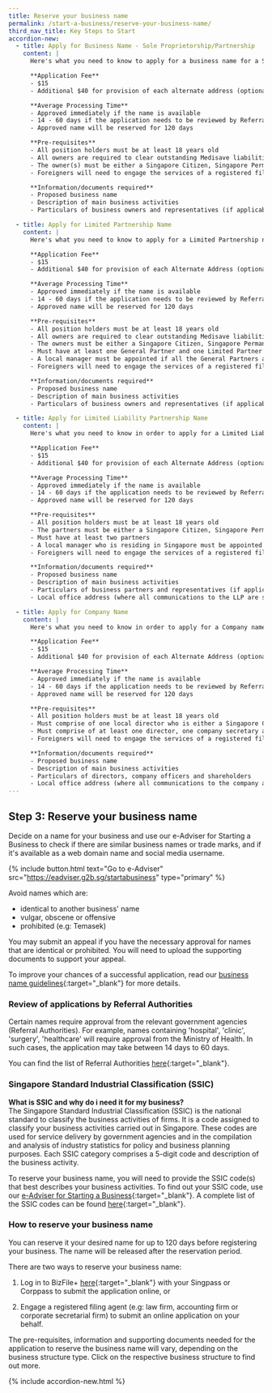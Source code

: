 ```yaml
---
title: Reserve your business name
permalink: /start-a-business/reserve-your-business-name/
third_nav_title: Key Steps to Start
accordion-new:
  - title: Apply for Business Name - Sole Proprietorship/Partnership
    content: |
      Here's what you need to know to apply for a business name for a Sole Proprietorship or Partnership.

      **Application Fee**
      - $15
      - Additional $40 for provision of each alternate address (optional)

      **Average Processing Time**
      - Approved immediately if the name is available
      - 14 - 60 days if the application needs to be reviewed by Referral Authorities
      - Approved name will be reserved for 120 days

      **Pre-requisites**
      - All position holders must be at least 18 years old
      - All owners are required to clear outstanding Medisave liabilities with CPF Board
      - The owner(s) must be either a Singapore Citizen, Singapore Permanent Resident or an EntrePass Holder
      - Foreigners will need to engage the services of a registered filing agent (e.g. a law firm, accounting firm or corporate secretarial firm) to submit the online application on your behalf.

      **Information/documents required**
      - Proposed business name
      - Description of main business activities
      - Particulars of business owners and representatives (if applicable)

  - title: Apply for Limited Partnership Name
    content: |
      Here's what you need to know to apply for a Limited Partnership name.

      **Application Fee**
      - $15
      - Additional $40 for provision of each Alternate Address (optional)

      **Average Processing Time**
      - Approved immediately if the name is available
      - 14 - 60 days if the application needs to be reviewed by Referral Authorities
      - Approved name will be reserved for 120 days

      **Pre-requisites**
      - All position holders must be at least 18 years old
      - All owners are required to clear outstanding Medisave liabilities with CPF Board
      - The owners must be either a Singapore Citizen, Singapore Permanent Resident or an EntrePass Holder
      - Must have at least one General Partner and one Limited Partner
      - A local manager must be appointed if all the General Partners are not residing in Singapore
      - Foreigners will need to engage the services of a registered filing agent (e.g. a law firm, accounting firm or corporate secretarial firm) to submit the online application on your behalf.

      **Information/documents required**
      - Proposed business name
      - Description of main business activities
      - Particulars of business owners and representatives (if applicable)

  - title: Apply for Limited Liability Partnership Name
    content: |
      Here's what you need to know in order to apply for a Limited Liability Partnership (LLP) name.

      **Application Fee**
      - $15
      - Additional $40 for provision of each Alternate Address (optional)

      **Average Processing Time**
      - Approved immediately if the name is available
      - 14 - 60 days if the application needs to be reviewed by Referral Authorities
      - Approved name will be reserved for 120 days

      **Pre-requisites**
      - All position holders must be at least 18 years old
      - The partners must be either a Singapore Citizen, Singapore Permanent Resident or an EntrePass Holder
      - Must have at least two partners
      - A local manager who is residing in Singapore must be appointed
      - Foreigners will need to engage the services of a registered filing agent (e.g. a law firm, accounting firm or corporate secretarial firm) to submit the online application on your behalf.

      **Information/documents required**
      - Proposed business name
      - Description of main business activities
      - Particulars of business partners and representatives (if applicable)
      - Local office address (where all communications to the LLP are sent)

  - title: Apply for Company Name
    content: |
      Here's what you need to know in order to apply for a Company name.

      **Application Fee**
      - $15
      - Additional $40 for provision of each Alternate Address (optional)

      **Average Processing Time**
      - Approved immediately if the name is available
      - 14 - 60 days if the application needs to be reviewed by Referral Authorities
      - Approved name will be reserved for 120 days

      **Pre-requisites**
      - All position holders must be at least 18 years old
      - Must comprise of one local director who is either a Singapore Citizen, Singapore Permanent Resident or an EntrePass Holder, and residing in Singapore
      - Must comprise of at least one director, one company secretary and one shareholder
      - Foreigners will need to engage the services of a registered filing agent (e.g. a law firm, accounting firm or corporate secretarial firm) to submit the online application on your behalf.

      **Information/documents required**
      - Proposed business name
      - Description of main business activities
      - Particulars of directors, company officers and shareholders
      - Local office address (where all communications to the company are sent)
---
```


## Step 3: Reserve your business name

Decide on a name for your business and use our e-Adviser for Starting a Business to check if there are similar business names or trade marks, and if it's available as a web domain name and social media username.

{% include button.html text="Go to e-Adviser" src="https://eadviser.g2b.sg/startabusiness" type="primary" %}

Avoid names which are:

- identical to another business' name
- vulgar, obscene or offensive
- prohibited (e.g: Temasek)

You may submit an appeal if you have the necessary approval for names that are identical or prohibited. You will need to upload the supporting documents to support your appeal.

To improve your chances of a successful application, read our [business name guidelines](https://www.acra.gov.sg/docs/default-source/default-document-library/how-to-guides/lodging-complaints/acra's-policy-statement-on-the-treatment-of-business-names-and-name-complaints.pdf){:target="\_blank"} for more details.

### Review of applications by Referral Authorities

Certain names require approval from the relevant government agencies (Referral Authorities). For example, names containing 'hospital', 'clinic', 'surgery', 'healthcare' will require approval from the Ministry of Health. In such cases, the application may take between 14 days to 60 days.

You can find the list of Referral Authorities [here](https://www.acra.gov.sg/how-to-guides/before-you-start/referral-authorities){:target="\_blank"}.

### Singapore Standard Industrial Classification (SSIC)

**What is SSIC and why do i need it for my business?**
<br>The Singapore Standard Industrial Classification (SSIC) is the national standard to classify the business activities of firms. It is a code assigned to classify your business activities carried out in Singapore. These codes are used for service delivery by government agencies and in the compilation and analysis of industry statistics for policy and business planning purposes. Each SSIC category comprises a 5-digit code and description of the business activity.

To reserve your business name, you will need to provide the SSIC code(s) that best describes your business activities. To find out your SSIC code, use our [e-Adviser for Starting a Business](https://eadviser.g2b.sg/startabusiness){:target="\_blank"}. A complete list of the SSIC codes can be found [here](https://www.singstat.gov.sg/-/media/files/standards_and_classifications/industrial_classification/ssic2020-alphabetical-index.xlsx){:target="\_blank"}.

### How to reserve your business name

You can reserve it your desired name for up to 120 days before registering your business. The name will be released after the reservation period.

There are two ways to reserve your business name:

1. Log in to BizFile+ [here](https://www.bizfile.gov.sg/ngbbizfileinternet/faces/oracle/webcenter/portalapp/pages/BizfileHomepage.jspx#/){:target="\_blank"} with your Singpass or Corppass to submit the application online, or

2. Engage a registered filing agent (e.g: law firm, accounting firm or corporate secretarial firm) to submit an online application on your behalf.

The pre-requisites, information and supporting documents needed for the application to reserve the business name will vary, depending on the business structure type. Click on the respective business structure to find out more.

{% include accordion-new.html %}
